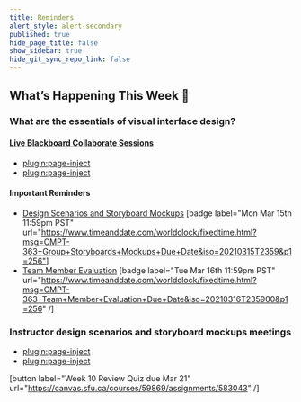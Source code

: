 ```yaml
---
title: Reminders
alert_style: alert-secondary
published: true
hide_page_title: false
show_sidebar: true
hide_git_sync_repo_link: false
---
```


## What’s Happening This Week 💫

### What are the essentials of visual interface design?

#### [Live Blackboard Collaborate Sessions](https://canvas.sfu.ca/courses/59869/external_tools/3544)  

*   [plugin:page-inject](/211/online-sessions/week-10-1)
*   [plugin:page-inject](/211/online-sessions/week-10-2)

#### Important Reminders

*   [Design Scenarios and Storyboard Mockups](https://canvas.sfu.ca/courses/59869/assignments/583038) [badge label="Mon Mar 15th 11:59pm PST" url="https://www.timeanddate.com/worldclock/fixedtime.html?msg=CMPT-363+Group+Storyboards+Mockups+Due+Date&iso=20210315T2359&p1=256"]
*   [Team Member Evaluation](https://www.surveymonkey.ca/r/WFTBBDX) [badge label="Tue Mar 16th 11:59pm PST" url="https://www.timeanddate.com/worldclock/fixedtime.html?msg=CMPT-363+Team+Member+Evaluation+Due+Date&iso=20210316T235900&p1=256" /]

### Instructor design scenarios and storyboard mockups meetings

*   [plugin:page-inject](/211/lms-assignments/one-minute-summaries/week-10-1)
*   [plugin:page-inject](/211/lms-assignments/one-minute-summaries/week-10-2)

[button label="Week 10 Review Quiz due Mar 21" url="https://canvas.sfu.ca/courses/59869/assignments/583043" /]
